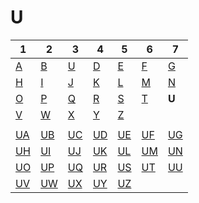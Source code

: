 # U

| 1 | 2 | 3 | 4 | 5 | 6 | 7 |
|---|---|---|---|---|---|---|
| [A](../a/index.md) | [B](../m/index.md) | [U](../c/index.md) | [D](../d/index.md) | [E](../e/index.md) | [F](../f/index.md) | [G](../g/index.md) | 
| [H](../h/index.md) | [I](../i/index.md) | [J](../j/index.md) | [K](../k/index.md) | [L](../l/index.md) | [M](../m/index.md) |[N](../n/index.md) | 
| [O](../o/index.md) | [P](../p/index.md) | [Q](../q/index.md) | [R](../r/index.md) | [S](../s/index.md) | [T](../t/index.md) | **U** | 
| [V](../v/index.md) | [W](../w/index.md) | [X](../x/index.md) | [Y](../y/index.md) | [Z](../z/index.md) |
|   |   |   |   |   |   |   |
| [UA](ua.md) | [UB](ub.md) | [UC](uc.md) | [UD](ud.md) | [UE](ue.md) | [UF](uf.md) | [UG](ug.md) | 
| [UH](uh.md) | [UI](ui.md) | [UJ](uj.md) | [UK](uk.md) | [UL](ul.md) | [UM](um.md) | [UN](un.md) | 
| [UO](uo.md) | [UP](up.md) | [UQ](uq.md) | [UR](ur.md) | [US](us.md) | [UT](ut.md) | [UU](uu.md) | 
| [UV](uv.md) | [UW](uw.md) | [UX](ux.md) | [UY](uy.md) | [UZ](uz.md) |
